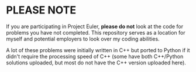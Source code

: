# PLEASE NOTE

If you are participating in Project Euler, **please do not** look at the code for problems you have not completed. This repository serves as a location for myself and potential employers to look over my coding abilities.

A lot of these problems were initially written in C++ but ported to Python if it didn't require the processing speed of C++ (some have both C++/Python solutions uploaded, but most do not have the C++ version uploaded here).
